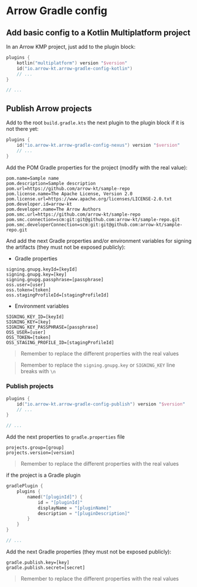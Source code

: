 # Arrow Gradle config

## Add basic config to a Kotlin Multiplatform project

In an Arrow KMP project, just add to the plugin block:

```kotlin
plugins {
    kotlin("multiplatform") version "$version"
    id("io.arrow-kt.arrow-gradle-config-kotlin")
    // ...
}

// ...
```

## Publish Arrow projects

Add to the root `build.gradle.kts` the next plugin to the plugin block if it is not there yet:

```kotlin
plugins {
    id("io.arrow-kt.arrow-gradle-config-nexus") version "$version"
    // ...
}
```

Add the POM Gradle properties for the project (modify with the real value):

```properties
pom.name=Sample name
pom.description=Sample description
pom.url=https://github.com/arrow-kt/sample-repo
pom.license.name=The Apache License, Version 2.0
pom.license.url=https://www.apache.org/licenses/LICENSE-2.0.txt
pom.developer.id=arrow-kt
pom.developer.name=The Arrow Authors
pom.smc.url=https://github.com/arrow-kt/sample-repo
pom.smc.connection=scm:git:git@github.com:arrow-kt/sample-repo.git
pom.smc.developerConnection=scm:git:git@github.com:arrow-kt/sample-repo.git
```

And add the next Gradle properties and/or environment variables for signing the artifacts (they must
not be exposed publicly):

- Gradle properties

```properties
signing.gnupg.keyId=[keyId]
signing.gnupg.key=[key]
signing.gnupg.passphrase=[passphrase]
oss.user=[user]
oss.token=[token]
oss.stagingProfileId=[stagingProfileId]
```

- Environment variables

```text
SIGNING_KEY_ID=[keyId]
SIGNING_KEY=[key]
SIGNING_KEY_PASSPHRASE=[passphrase]
OSS_USER=[user]
OSS_TOKEN=[token]
OSS_STAGING_PROFILE_ID=[stagingProfileId]
```

> Remember to replace the different properties with the real values

> Remember to replace the `signing.gnupg.key` or `SIGNING_KEY` line breaks with `\n`

### Publish projects

```kotlin
plugins {
    id("io.arrow-kt.arrow-gradle-config-publish") version "$version"
    // ...
}

// ...
```

Add the next properties to `gradle.properties` file

```properties
projects.group=[group]
projects.version=[version]
```

> Remember to replace the different properties with the real values

if the project is a Gradle plugin

```kotlin
gradlePlugin {
    plugins {
        named("[pluginId]") {
            id = "[pluginId]"
            displayName = "[pluginName]"
            description = "[pluginDescription]"
        }
    }
}

// ...
```

Add the next Gradle properties (they must not be exposed publicly):

```properties
gradle.publish.key=[key]
gradle.publish.secret=[secret]
```

> Remember to replace the different properties with the real values
